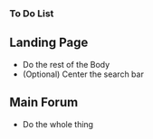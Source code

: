 ### To Do List
## Landing Page
- Do the rest of the Body
- (Optional) Center the search bar

## Main Forum
- Do the whole thing
